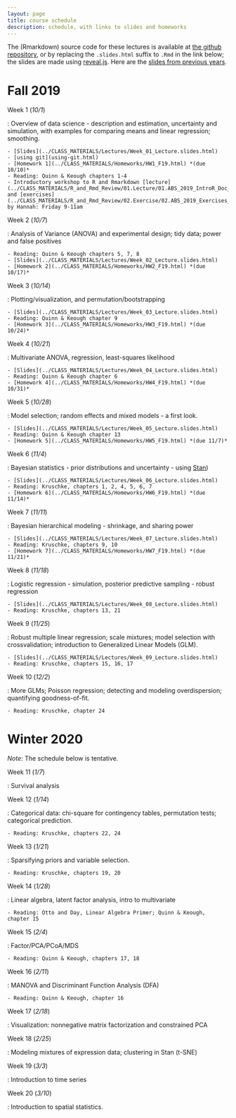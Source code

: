 ```yaml
---
layout: page
title: course schedule
description: schedule, with links to slides and homeworks
---
```


The (Rmarkdown) source code for these lectures is available at [the github repository](https://github.com/UO-Biostats/UO_ABS),
or by replacing the `.slides.html` suffix to `.Rmd` in the link below;
the slides are made using [reveal.js](https://github.com/hakimel/reveal.js/).
Here are the [slides from previous years](2018_schedule.html).

# Fall 2019

Week 1 (*10/1*)

: Overview of data science - description and estimation, uncertainty and simulation,
    with examples for comparing means and linear regression; smoothing.

    - [Slides](../CLASS_MATERIALS/Lectures/Week_01_Lecture.slides.html)
    - [using git](using-git.html)
    - [Homework 1](../CLASS_MATERIALS/Homeworks/HW1_F19.html) *(due 10/10)*
    - Reading: Quinn & Keough chapters 1-4
    - Introductory workshop to R and Rmarkdown [lecture](../CLASS_MATERIALS/R_and_Rmd_Review/01.Lecture/01.ABS_2019_IntroR_Doc_Lecture.html) and [exercises](../CLASS_MATERIALS/R_and_Rmd_Review/02.Exercise/02.ABS_2019_Exercises_for_R_Review.html), by Hannah: Friday 9-11am

Week 2 (*10/7*)

: Analysis of Variance (ANOVA) and experimental design; tidy data; power and false positives

    - Reading: Quinn & Keough chapters 5, 7, 8
    - [Slides](../CLASS_MATERIALS/Lectures/Week_02_Lecture.slides.html)
    - [Homework 2](../CLASS_MATERIALS/Homeworks/HW2_F19.html) *(due 10/17)*

Week 3 (*10/14*)

: Plotting/visualization, and permutation/bootstrapping

    - [Slides](../CLASS_MATERIALS/Lectures/Week_03_Lecture.slides.html)
    - Reading: Quinn & Keough chapter 9
    - [Homework 3](../CLASS_MATERIALS/Homeworks/HW3_F19.html) *(due 10/24)*

Week 4 (*10/21*)

: Multivariate ANOVA, regression, least-squares likelihood

    - [Slides](../CLASS_MATERIALS/Lectures/Week_04_Lecture.slides.html)
    - Reading: Quinn & Keough chapter 6
    - [Homework 4](../CLASS_MATERIALS/Homeworks/HW4_F19.html) *(due 10/31)*

Week 5 (*10/28*)

: Model selection; random effects and mixed models - a first look.

    - [Slides](../CLASS_MATERIALS/Lectures/Week_05_Lecture.slides.html)
    - Reading: Quinn & Keough chapter 13
    - [Homework 5](../CLASS_MATERIALS/Homeworks/HW5_F19.html) *(due 11/7)*

Week 6 (*11/4*)

: Bayesian statistics - prior distributions and uncertainty - using [Stan](https://mc-stan.org))

    - [Slides](../CLASS_MATERIALS/Lectures/Week_06_Lecture.slides.html)
    - Reading: Kruschke, chapters 1, 2, 4, 5, 6, 7
    - [Homework 6](../CLASS_MATERIALS/Homeworks/HW6_F19.html) *(due 11/14)*

Week 7 (*11/11*)

: Bayesian hierarchical modeling - shrinkage, and sharing power

    - [Slides](../CLASS_MATERIALS/Lectures/Week_07_Lecture.slides.html)
    - Reading: Kruschke, chapters 9, 10
    - [Homework 7](../CLASS_MATERIALS/Homeworks/HW7_F19.html) *(due 11/21)*

Week 8 (*11/18*)

: Logistic regression - simulation, posterior predictive sampling - robust regression

    - [Slides](../CLASS_MATERIALS/Lectures/Week_08_Lecture.slides.html)
    - Reading: Kruschke, chapters 13, 21

Week 9 (*11/25*)

: Robust multiple linear regression; scale mixtures; model selection with crossvalidation; introduction to Generalized Linear Models (GLM).

    - [Slides](../CLASS_MATERIALS/Lectures/Week_09_Lecture.slides.html)
    - Reading: Kruschke, chapters 15, 16, 17

Week 10 (*12/2*)

: More GLMs; Poisson regression; detecting and modeling overdispersion; quantifying goodness-of-fit.

    - Reading: Kruschke, chapter 24


# Winter 2020

*Note:* The schedule below is tentative.

Week 11 (*1/7*)

: Survival analysis

Week 12 (*1/14*)

: Categorical data: chi-square for contingency tables, permutation tests; categorical prediction.

    - Reading: Kruschke, chapters 22, 24

Week 13 (*1/21*)

: Sparsifying priors and variable selection.

    - Reading: Kruschke, chapters 19, 20


Week 14 (*1/28*)

: Linear algebra, latent factor analysis, intro to multivariate

    - Reading: Otto and Day, Linear Algebra Primer; Quinn & Keough, chapter 15


Week 15 (*2/4*)

: Factor/PCA/PCoA/MDS

    - Reading: Quinn & Keough, chapters 17, 18

Week 16 (*2/11*)

: MANOVA and Discriminant Function Analysis (DFA)

    - Reading: Quinn & Keough, chapter 16

Week 17 (*2/18*)

: Visualization: nonnegative matrix factorization and constrained PCA

Week 18 (*2/25*)

: Modeling mixtures of expression data; clustering in Stan (t-SNE)

Week 19 (*3/3*)

: Introduction to time series

Week 20 (*3/10*)

: Introduction to spatial statistics.
